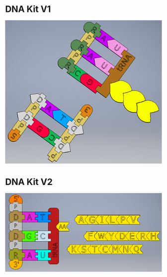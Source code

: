 # DNA Kit V1
![DNA](https://github.com/Curedbio/3D-Printer/blob/master/DNA/DNA%20kit.png)

# DNA Kit V2
![DNA](https://github.com/Curedbio/3D-Printer/blob/master/DNA/ADN_AA_V2.png)
